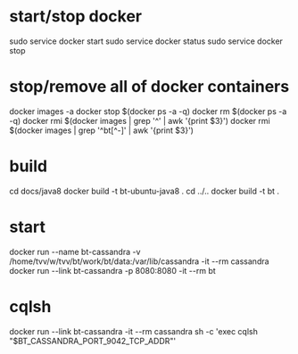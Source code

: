 # start/stop docker
sudo service docker start
sudo service docker status
sudo service docker stop

# stop/remove all of docker containers
docker images -a
docker stop $(docker ps -a -q)
docker rm $(docker ps -a -q)
docker rmi $(docker images | grep '^<none>' | awk '{print $3}')
docker rmi $(docker images | grep '^bt[^-]' | awk '{print $3}')

# build
cd docs/java8
docker build -t bt-ubuntu-java8 .
cd ../..
docker build -t bt .

# start
docker run --name bt-cassandra -v /home/tvv/w/tvv/bt/work/bt/data:/var/lib/cassandra -it --rm cassandra
docker run --link bt-cassandra -p 8080:8080 -it --rm bt

# cqlsh
docker run --link bt-cassandra -it --rm cassandra sh -c 'exec cqlsh "$BT_CASSANDRA_PORT_9042_TCP_ADDR"'
